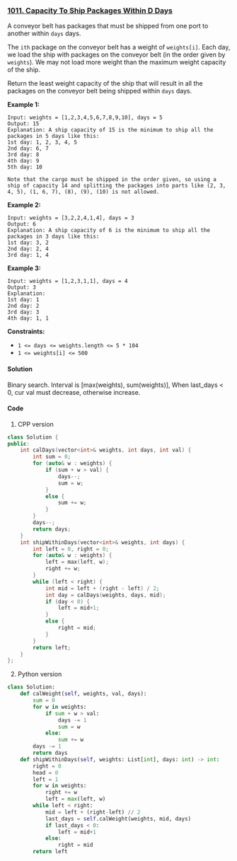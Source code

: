 ### [1011. Capacity To Ship Packages Within D Days](https://leetcode.com/problems/capacity-to-ship-packages-within-d-days/)

A conveyor belt has packages that must be shipped from one port to another within `days` days.

The `ith` package on the conveyor belt has a weight of `weights[i]`. Each day, we load the ship with packages on the conveyor belt (in the order given by `weights`). We may not load more weight than the maximum weight capacity of the ship.

Return the least weight capacity of the ship that will result in all the packages on the conveyor belt being shipped within `days` days.

 

**Example 1:**

```
Input: weights = [1,2,3,4,5,6,7,8,9,10], days = 5
Output: 15
Explanation: A ship capacity of 15 is the minimum to ship all the packages in 5 days like this:
1st day: 1, 2, 3, 4, 5
2nd day: 6, 7
3rd day: 8
4th day: 9
5th day: 10

Note that the cargo must be shipped in the order given, so using a ship of capacity 14 and splitting the packages into parts like (2, 3, 4, 5), (1, 6, 7), (8), (9), (10) is not allowed.
```

**Example 2:**

```
Input: weights = [3,2,2,4,1,4], days = 3
Output: 6
Explanation: A ship capacity of 6 is the minimum to ship all the packages in 3 days like this:
1st day: 3, 2
2nd day: 2, 4
3rd day: 1, 4
```

**Example 3:**

```
Input: weights = [1,2,3,1,1], days = 4
Output: 3
Explanation:
1st day: 1
2nd day: 2
3rd day: 3
4th day: 1, 1
```

 

**Constraints:**

- `1 <= days <= weights.length <= 5 * 104`
- `1 <= weights[i] <= 500`

#### Solution

Binary search. Interval is [max(weights), sum(weights)], When last_days < 0, cur val must decrease, otherwise increase.

#### Code

1. CPP version

```c++
class Solution {
public:
    int calDays(vector<int>& weights, int days, int val) {
        int sum = 0;
        for (auto& w : weights) {
            if (sum + w > val) {
                days--;
                sum = w;
            }
            else {
                sum += w;
            }
        }
        days--;
        return days;
    }
    int shipWithinDays(vector<int>& weights, int days) {
        int left = 0, right = 0;
        for (auto& w : weights) {
            left = max(left, w);
            right += w;
        }
        while (left < right) {
            int mid = left + (right - left) / 2;
            int day = calDays(weights, days, mid);
            if (day < 0) {
                left = mid+1;
            }
            else {
                right = mid;
            }
        }
        return left;
    }
};
```

2. Python version

```python
class Solution:
    def calWeight(self, weights, val, days):
        sum = 0
        for w in weights:
            if sum + w > val:
                days -= 1
                sum = w
            else:
                sum += w
        days -= 1
        return days
    def shipWithinDays(self, weights: List[int], days: int) -> int:
        right = 0
        head = 0
        left = 1
        for w in weights:
            right += w
            left = max(left, w)
        while left < right:
            mid = left + (right-left) // 2
            last_days = self.calWeight(weights, mid, days)
            if last_days < 0:
                left = mid+1
            else:
                right = mid
        return left
```



